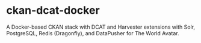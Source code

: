 # ckan-dcat-docker
A Docker-based CKAN stack with DCAT and Harvester extensions with Solr, PostgreSQL, Redis (Dragonfly), and DataPusher for The World Avatar.
